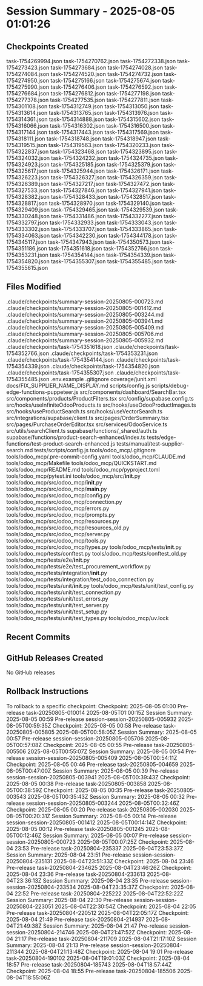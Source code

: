 # Session Summary - 2025-08-05 01:01:26

## Checkpoints Created
task-1754269994.json
task-1754270762.json
task-1754272338.json
task-1754273423.json
task-1754273684.json
task-1754274028.json
task-1754274084.json
task-1754274520.json
task-1754274732.json
task-1754274950.json
task-1754275166.json
task-1754275674.json
task-1754275990.json
task-1754276406.json
task-1754276592.json
task-1754276684.json
task-1754276812.json
task-1754277198.json
task-1754277378.json
task-1754277535.json
task-1754277811.json
task-1754301108.json
task-1754312749.json
task-1754313050.json
task-1754313614.json
task-1754313765.json
task-1754313976.json
task-1754314361.json
task-1754314888.json
task-1754315602.json
task-1754316066.json
task-1754316302.json
task-1754316500.json
task-1754317144.json
task-1754317443.json
task-1754317569.json
task-1754318111.json
task-1754318748.json
task-1754318947.json
task-1754319515.json
task-1754319563.json
task-1754320233.json
task-1754322837.json
task-1754323468.json
task-1754323895.json
task-1754324032.json
task-1754324232.json
task-1754324735.json
task-1754324923.json
task-1754325185.json
task-1754325379.json
task-1754325617.json
task-1754325944.json
task-1754326171.json
task-1754326223.json
task-1754326327.json
task-1754326359.json
task-1754326389.json
task-1754327217.json
task-1754327472.json
task-1754327533.json
task-1754327846.json
task-1754327941.json
task-1754328382.json
task-1754328433.json
task-1754328517.json
task-1754328817.json
task-1754328970.json
task-1754329140.json
task-1754329409.json
task-1754329465.json
task-1754329539.json
task-1754330248.json
task-1754331486.json
task-1754332277.json
task-1754332797.json
task-1754332933.json
task-1754333043.json
task-1754333302.json
task-1754333707.json
task-1754333865.json
task-1754334063.json
task-1754342230.json
task-1754344178.json
task-1754345117.json
task-1754347943.json
task-1754350573.json
task-1754351186.json
task-1754351618.json
task-1754352766.json
task-1754353231.json
task-1754354144.json
task-1754354339.json
task-1754354820.json
task-1754355307.json
task-1754355485.json
task-1754355615.json

## Files Modified
.claude/checkpoints/summary-session-20250805-000723.md
.claude/checkpoints/summary-session-20250805-001412.md
.claude/checkpoints/summary-session-20250805-003244.md
.claude/checkpoints/summary-session-20250805-003941.md
.claude/checkpoints/summary-session-20250805-005409.md
.claude/checkpoints/summary-session-20250805-005706.md
.claude/checkpoints/summary-session-20250805-005932.md
.claude/checkpoints/task-1754351618.json
.claude/checkpoints/task-1754352766.json
.claude/checkpoints/task-1754353231.json
.claude/checkpoints/task-1754354144.json
.claude/checkpoints/task-1754354339.json
.claude/checkpoints/task-1754354820.json
.claude/checkpoints/task-1754355307.json
.claude/checkpoints/task-1754355485.json
.env.example
.gitignore
coverage/junit.xml
docs/FIX_SUPPLIER_NAME_DISPLAY.md
scripts/config.js
scripts/debug-edge-functions-puppeteer.js
src/components/dashboard/SearchBar.tsx
src/components/products/ProductFilters.tsx
src/config/supabase.config.ts
src/hooks/useInfiniteOdooProducts.ts
src/hooks/useOdooProductImages.ts
src/hooks/useProductSearch.ts
src/hooks/useVectorSearch.ts
src/integrations/supabase/client.ts
src/pages/OrderSummary.tsx
src/pages/PurchaseOrderEditor.tsx
src/services/OdooService.ts
src/utils/searchClient.ts
supabase/functions/_shared/auth.ts
supabase/functions/product-search-enhanced/index.ts
tests/edge-functions/test-product-search-enhanced.js
tests/manual/test-supplier-search.md
tests/scripts/config.js
tools/odoo_mcp/.gitignore
tools/odoo_mcp/.pre-commit-config.yaml
tools/odoo_mcp/CLAUDE.md
tools/odoo_mcp/Makefile
tools/odoo_mcp/QUICKSTART.md
tools/odoo_mcp/README.md
tools/odoo_mcp/pyproject.toml
tools/odoo_mcp/pytest.ini
tools/odoo_mcp/src/__init__.py
tools/odoo_mcp/src/odoo_mcp/__init__.py
tools/odoo_mcp/src/odoo_mcp/__main__.py
tools/odoo_mcp/src/odoo_mcp/config.py
tools/odoo_mcp/src/odoo_mcp/connection.py
tools/odoo_mcp/src/odoo_mcp/errors.py
tools/odoo_mcp/src/odoo_mcp/prompts.py
tools/odoo_mcp/src/odoo_mcp/resources.py
tools/odoo_mcp/src/odoo_mcp/resources_old.py
tools/odoo_mcp/src/odoo_mcp/server.py
tools/odoo_mcp/src/odoo_mcp/tools.py
tools/odoo_mcp/src/odoo_mcp/types.py
tools/odoo_mcp/tests/__init__.py
tools/odoo_mcp/tests/conftest.py
tools/odoo_mcp/tests/conftest_old.py
tools/odoo_mcp/tests/e2e/__init__.py
tools/odoo_mcp/tests/e2e/test_procurement_workflow.py
tools/odoo_mcp/tests/integration/__init__.py
tools/odoo_mcp/tests/integration/test_odoo_connection.py
tools/odoo_mcp/tests/unit/__init__.py
tools/odoo_mcp/tests/unit/test_config.py
tools/odoo_mcp/tests/unit/test_connection.py
tools/odoo_mcp/tests/unit/test_errors.py
tools/odoo_mcp/tests/unit/test_server.py
tools/odoo_mcp/tests/unit/test_setup.py
tools/odoo_mcp/tests/unit/test_types.py
tools/odoo_mcp/uv.lock

## Recent Commits


## GitHub Releases Created
No GitHub releases

## Rollback Instructions
To rollback to a specific checkpoint:
Checkpoint: 2025-08-05 01:00	Pre-release	task-20250805-010014	2025-08-05T01:00:15Z
Session Summary: 2025-08-05 00:59	Pre-release	session-session-20250805-005932	2025-08-05T00:59:35Z
Checkpoint: 2025-08-05 00:58	Pre-release	task-20250805-005805	2025-08-05T00:58:05Z
Session Summary: 2025-08-05 00:57	Pre-release	session-session-20250805-005706	2025-08-05T00:57:08Z
Checkpoint: 2025-08-05 00:55	Pre-release	task-20250805-005506	2025-08-05T00:55:07Z
Session Summary: 2025-08-05 00:54	Pre-release	session-session-20250805-005409	2025-08-05T00:54:11Z
Checkpoint: 2025-08-05 00:46	Pre-release	task-20250805-004659	2025-08-05T00:47:00Z
Session Summary: 2025-08-05 00:39	Pre-release	session-session-20250805-003941	2025-08-05T00:39:43Z
Checkpoint: 2025-08-05 00:38	Pre-release	task-20250805-003858	2025-08-05T00:38:59Z
Checkpoint: 2025-08-05 00:35	Pre-release	task-20250805-003543	2025-08-05T00:35:43Z
Session Summary: 2025-08-05 00:32	Pre-release	session-session-20250805-003244	2025-08-05T00:32:46Z
Checkpoint: 2025-08-05 00:20	Pre-release	task-20250805-002030	2025-08-05T00:20:31Z
Session Summary: 2025-08-05 00:14	Pre-release	session-session-20250805-001412	2025-08-05T00:14:14Z
Checkpoint: 2025-08-05 00:12	Pre-release	task-20250805-001245	2025-08-05T00:12:46Z
Session Summary: 2025-08-05 00:07	Pre-release	session-session-20250805-000723	2025-08-05T00:07:25Z
Checkpoint: 2025-08-04 23:53	Pre-release	task-20250804-235337	2025-08-04T23:53:37Z
Session Summary: 2025-08-04 23:51	Pre-release	session-session-20250804-235131	2025-08-04T23:51:33Z
Checkpoint: 2025-08-04 23:46	Pre-release	task-20250804-234625	2025-08-04T23:46:26Z
Checkpoint: 2025-08-04 23:36	Pre-release	task-20250804-233613	2025-08-04T23:36:13Z
Session Summary: 2025-08-04 23:35	Pre-release	session-session-20250804-233534	2025-08-04T23:35:37Z
Checkpoint: 2025-08-04 22:52	Pre-release	task-20250804-225222	2025-08-04T22:52:22Z
Session Summary: 2025-08-04 22:30	Pre-release	session-session-20250804-223051	2025-08-04T22:30:54Z
Checkpoint: 2025-08-04 22:05	Pre-release	task-20250804-220512	2025-08-04T22:05:17Z
Checkpoint: 2025-08-04 21:49	Pre-release	task-20250804-214937	2025-08-04T21:49:38Z
Session Summary: 2025-08-04 21:47	Pre-release	session-session-20250804-214746	2025-08-04T21:47:52Z
Checkpoint: 2025-08-04 21:17	Pre-release	task-20250804-211709	2025-08-04T21:17:10Z
Session Summary: 2025-08-04 21:13	Pre-release	session-session-20250804-211344	2025-08-04T21:13:48Z
Checkpoint: 2025-08-04 19:01	Pre-release	task-20250804-190102	2025-08-04T19:01:03Z
Checkpoint: 2025-08-04 18:57	Pre-release	task-20250804-185743	2025-08-04T18:57:44Z
Checkpoint: 2025-08-04 18:55	Pre-release	task-20250804-185506	2025-08-04T18:55:06Z
